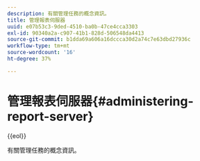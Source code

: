 ```yaml
---
description: 有關管理任務的概念資訊。
title: 管理報表伺服器
uuid: e07b53c3-9ded-4510-ba0b-47ce4cca3303
exl-id: 90340a2a-c907-41b1-828d-506548da4413
source-git-commit: b1dda69a606a16dccca30d2a74c7e63dbd27936c
workflow-type: tm+mt
source-wordcount: '16'
ht-degree: 37%

---
```


# 管理報表伺服器{#administering-report-server}

{{eol}}

有關管理任務的概念資訊。
